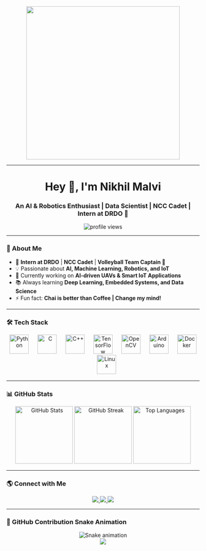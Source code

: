 <div align="center">
  <img src="https://camo.githubusercontent.com/62da68eb62b1e5f175f7d1f0191dd89a653d7908feb22d37d4a0ab07365d6791/68747470733a2f2f6d656469612e67697068792e636f6d2f6d656469612f4d3967624264396e6244724f5475314d71782f67697068792e676966" width="400" />
</div>

---

<h1 align="center">Hey 👋, I'm Nikhil Malvi</h1>
<h3 align="center">An AI & Robotics Enthusiast | Data Scientist | NCC Cadet | Intern at DRDO 🚀</h3>

<p align="center">
  <img src="https://komarev.com/ghpvc/?username=ScriptSherpa&color=blue" alt="profile views" />
</p>

---

### 🚀 About Me  
- 🎯 **Intern at DRDO** | **NCC Cadet** | **Volleyball Team Captain 🏐**  
- 💡 Passionate about **AI, Machine Learning, Robotics, and IoT**  
- 🔭 Currently working on **AI-driven UAVs & Smart IoT Applications**  
- 📚 Always learning **Deep Learning, Embedded Systems, and Data Science**  
- ⚡ Fun fact: **Chai is better than Coffee | Change my mind!**  

---

### 🛠 Tech Stack  

<div align="center">
  <img src="https://cdn.jsdelivr.net/gh/devicons/devicon/icons/python/python-original.svg" height="50" alt="Python" />
  <img width="15" />
  <img src="https://cdn.jsdelivr.net/gh/devicons/devicon/icons/c/c-original.svg" height="50" alt="C" />
  <img width="15" />
  <img src="https://cdn.jsdelivr.net/gh/devicons/devicon/icons/cplusplus/cplusplus-original.svg" height="50" alt="C++" />
  <img width="15" />
  <img src="https://cdn.jsdelivr.net/gh/devicons/devicon/icons/tensorflow/tensorflow-original.svg" height="50" alt="TensorFlow" />
  <img width="15" />
  <img src="https://cdn.jsdelivr.net/gh/devicons/devicon/icons/opencv/opencv-original.svg" height="50" alt="OpenCV" />
  <img width="15" />
  <img src="https://cdn.jsdelivr.net/gh/devicons/devicon/icons/arduino/arduino-original.svg" height="50" alt="Arduino" />
  <img width="15" />
  <img src="https://cdn.jsdelivr.net/gh/devicons/devicon/icons/docker/docker-original.svg" height="50" alt="Docker" />
  <img width="15" />
  <img src="https://cdn.jsdelivr.net/gh/devicons/devicon/icons/linux/linux-original.svg" height="50" alt="Linux" />
</div>

---

### 📊 GitHub Stats  

<div align="center">
  <img src="https://github-readme-stats.vercel.app/api?username=ScriptSherpa&show_icons=true&theme=dracula" height="150" alt="GitHub Stats" />
  <img src="https://streak-stats.demolab.com?user=ScriptSherpa&theme=dark&hide_border=false" height="150" alt="GitHub Streak" />
  <img src="https://github-readme-stats.vercel.app/api/top-langs?username=ScriptSherpa&layout=compact&theme=dracula" height="150" alt="Top Languages" />
</div>

---

### 🌎 Connect with Me  

<p align="center">
  <a href="https://linkedin.com/in/yourprofile">
    <img src="https://img.shields.io/badge/LinkedIn-blue?style=for-the-badge&logo=linkedin&logoColor=white" />
  </a>
  <a href="https://twitter.com/yourhandle">
    <img src="https://img.shields.io/badge/Twitter-1DA1F2?style=for-the-badge&logo=twitter&logoColor=white" />
  </a>
  <a href="mailto:your.email@example.com">
    <img src="https://img.shields.io/badge/Email-D14836?style=for-the-badge&logo=gmail&logoColor=white" />
  </a>
</p>

---

### 🐍 GitHub Contribution Snake Animation  

<div align="center">
  <img src="https://raw.githubusercontent.com/ScriptSherpa/ScriptSherpa/output/snake.svg" alt="Snake animation" />
</div>

<div align="center">
  <img src="https://visitor-badge.laobi.icu/badge?page_id=ScriptSherpa.ScriptSherpa" />
</div>
